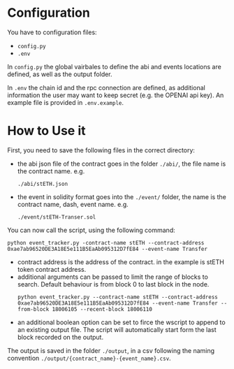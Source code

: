 # Configuration
You have to configuration files:
- `config.py`
- `.env`

In `config.py` the global vairbales to define the abi and events locations are defined, as well as the output folder.

In `.env` the chain id and the rpc connection are defined, as additional information the user may want to keep secret (e.g. the OPENAI api key). An example file is provided in `.env.example`.


# How to Use it

First, you need to save the following files in the correct directory:
- the abi json file of the contract goes in the folder `./abi/`, the file name is the contract name. 
    e.g.
    ```
    ./abi/stETH.json
    ```
- the event in solidity format goes into the `./event/` folder, the name is the contract name, dash, event name.
    e.g.
    ```
    ./event/stETH-Transer.sol
    ```

You can now call the script, using the following command:
```
python event_tracker.py -contract-name stETH --contract-address 0xae7ab96520DE3A18E5e111B5EaAb095312D7fE84 --event-name Transfer
```
- contract address is the address of the contract. in the example is stETH token contract address.
- additional arguments can be passed to limit the range of blocks to search. Default behaviour is from block 0 to last block in the node.
    ```
    python event_tracker.py --contract-name stETH --contract-address 0xae7ab96520DE3A18E5e111B5EaAb095312D7fE84 --event-name Transfer --from-block 18006105 --recent-block 18006110
    ```
- an additional boolean option can be set to firce the wscript to append to an existing output file. The script will automatically start form the last block recorded on the output.

The output is saved in the folder `./output`, in a csv following the naming convention `./output/{contract_name}-{event_name}.csv`.